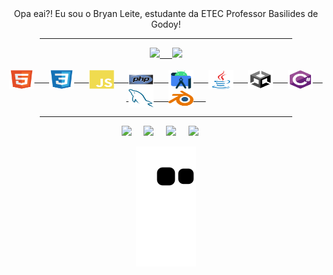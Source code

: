 <div align="center">Opa eai?! Eu sou o Bryan Leite, estudante da ETEC Professor Basilides de Godoy!</div>
<div align="center">
<hr width="80%">
</div>
<div align="center">
  <a href="https://github.com/BryanLeite-dev">
  <img height="180em" src="https://github-readme-stats.vercel.app/api?username=BryanLeite-dev&show_icons=true&theme=tokyonight&include_all_commits=true&count_private=true"/>‎ ‎ ‎ ‎ ‎ 
  <img height="180em" src="https://github-readme-stats.vercel.app/api/top-langs/?username=BryanLeite-dev&layout=compact&langs_count=7&theme=tokyonight"/>
</div>
  
<div style="display: inline_block" align="center"><br>
  <img align="center" alt="Bryan-HTML" height="30" width="40" src="https://raw.githubusercontent.com/devicons/devicon/master/icons/html5/html5-original.svg">
  ‎ ‎ ‎ ‎ ‎  
  <img align="center" alt="Bryan-CSS" height="30" width="40" src="https://raw.githubusercontent.com/devicons/devicon/master/icons/css3/css3-original.svg">
  ‎ ‎ ‎ ‎ ‎  
  <img align="center" alt="Bryan-Js" height="30" width="40" src="https://raw.githubusercontent.com/devicons/devicon/master/icons/javascript/javascript-plain.svg">
  ‎ ‎ ‎ ‎ ‎  
  <img align="center" alt="Bryan-PHP" height="30" width="40" src="https://github.com/devicons/devicon/blob/master/icons/php/php-original.svg">
  ‎ ‎ ‎ ‎ ‎ 
  <img align="center" alt="Bryan-Android" height="30" width="40" src="https://github.com/devicons/devicon/blob/master/icons/androidstudio/androidstudio-original.svg">
  ‎ ‎ ‎ ‎ ‎ 
  <img align="center" alt="Bryan-Java" height="30" width="40" src="https://raw.githubusercontent.com/devicons/devicon/master/icons/java/java-original.svg">
  ‎ ‎ ‎ ‎ ‎ 
  <img align="center" alt="Bryan-Unity" height="30" width="40" src="https://github.com/devicons/devicon/blob/master/icons/unity/unity-original.svg">
  ‎ ‎ ‎ ‎ ‎  
  <img align="center" alt="Bryan-Csharp" height="30" width="40" src="https://raw.githubusercontent.com/devicons/devicon/master/icons/csharp/csharp-original.svg">
  ‎ ‎ ‎ ‎ ‎  
  <img align="center" alt="Bryan-Mysql" height="30" width="40" src="https://github.com/devicons/devicon/blob/master/icons/mysql/mysql-original.svg">
  ‎ ‎ ‎ ‎ ‎ 
  <img align="center" alt="Bryan-Blender" height="30" width="40" src="https://github.com/devicons/devicon/blob/master/icons/blender/blender-original.svg">
  ‎ ‎ ‎ ‎ ‎ 
</div>
  
<div align="center">
<hr width="80%">
</div>
<div align="center"> 
  <a href="https://www.youtube.com/channel/UC0H8HBppAXbSNYWbP1oHw8g" target="_blank"><img src="https://img.shields.io/badge/YouTube-FF0000?style=for-the-badge&logo=youtube&logoColor=white" target="_blank"></a>‎ ‎ ‎ ‎ ‎ 
  <a href="https://www.instagram.com/um_certo_bryan/" target="_blank"><img src="https://img.shields.io/badge/-Instagram-%23E4405F?style=for-the-badge&logo=instagram&logoColor=white" target="_blank"></a>‎ ‎ ‎ ‎ ‎ 
  <a href = "mailto:contatobryanmarrinez03@gmail.com"><img src="https://img.shields.io/badge/-Gmail-%23333?style=for-the-badge&logo=gmail&logoColor=white" target="_blank"></a>‎ ‎ ‎ ‎ ‎ 
  <a href="https://www.linkedin.com/in/bryan-martinez-63475b223" target="_blank"><img src="https://img.shields.io/badge/-LinkedIn-%230077B5?style=for-the-badge&logo=linkedin&logoColor=white" target="_blank"></a> ‎ ‎ ‎ ‎ ‎ 
 
  ![Snake animation](https://github.com/BryanLeite-dev/BryanLeite-dev/blob/output/github-contribution-grid-snake.svg)
 
</div>
